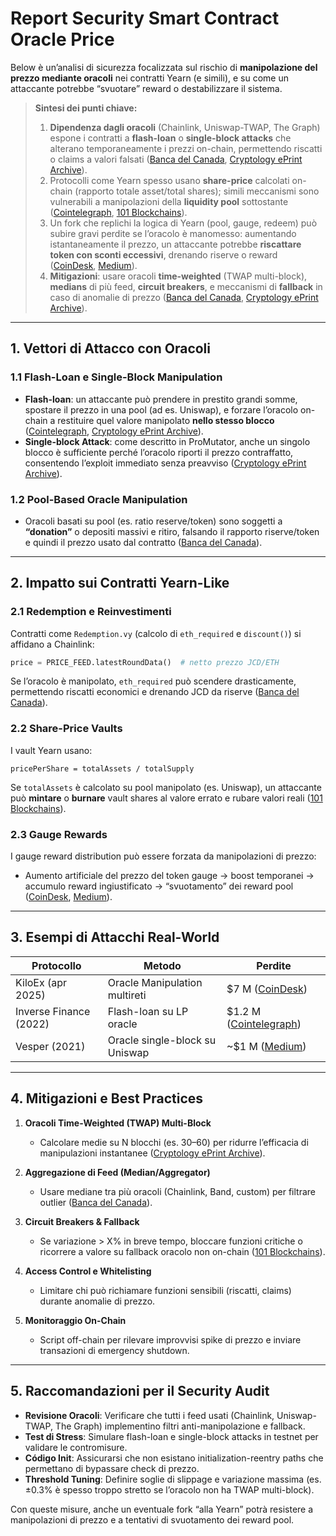 
# Report Security Smart Contract Oracle Price

Below è un’analisi di sicurezza focalizzata sul rischio di **manipolazione del prezzo mediante oracoli** nei contratti Yearn (e simili), e su come un attaccante potrebbe “svuotare” reward o destabilizzare il sistema.

> **Sintesi dei punti chiave:**
>
> 1. **Dipendenza dagli oracoli** (Chainlink, Uniswap-TWAP, The Graph) espone i contratti a **flash-loan** o **single-block attacks** che alterano temporaneamente i prezzi on-chain, permettendo riscatti o claims a valori falsati ([Banca del Canada][1], [Cryptology ePrint Archive][2]).
> 2. Protocolli come Yearn spesso usano **share-price** calcolati on-chain (rapporto totale asset/total shares); simili meccanismi sono vulnerabili a manipolazioni della **liquidity pool** sottostante ([Cointelegraph][3], [101 Blockchains][4]).
> 3. Un fork che replichi la logica di Yearn (pool, gauge, redeem) può subire gravi perdite se l’oracolo è manomesso: aumentando istantaneamente il prezzo, un attaccante potrebbe **riscattare token con sconti eccessivi**, drenando riserve o reward ([CoinDesk][5], [Medium][6]).
> 4. **Mitigazioni**: usare oracoli **time-weighted** (TWAP multi-block), **medians** di più feed, **circuit breakers**, e meccanismi di **fallback** in caso di anomalie di prezzo ([Banca del Canada][1], [Cryptology ePrint Archive][2]).

---

## 1. Vettori di Attacco con Oracoli

### 1.1 Flash-Loan e Single-Block Manipulation

* **Flash-loan**: un attaccante può prendere in prestito grandi somme, spostare il prezzo in una pool (ad es. Uniswap), e forzare l’oracolo on-chain a restituire quel valore manipolato **nello stesso blocco** ([Cointelegraph][3], [Cryptology ePrint Archive][2]).
* **Single-block Attack**: come descritto in ProMutator, anche un singolo blocco è sufficiente perché l’oracolo riporti il prezzo contraffatto, consentendo l’exploit immediato senza preavviso ([Cryptology ePrint Archive][2]).

### 1.2 Pool-Based Oracle Manipulation

* Oracoli basati su pool (es. ratio reserve/token) sono soggetti a **“donation”** o depositi massivi e ritiro, falsando il rapporto riserve/token e quindi il prezzo usato dal contratto ([Banca del Canada][1]).

---

## 2. Impatto sui Contratti Yearn-Like

### 2.1 Redemption e Reinvestimenti

Contratti come `Redemption.vy` (calcolo di `eth_required` e `discount()`) si affidano a Chainlink:

```python
price = PRICE_FEED.latestRoundData()  # netto prezzo JCD/ETH
```

Se l’oracolo è manipolato, `eth_required` può scendere drasticamente, permettendo riscatti economici e drenando JCD da riserve ([Banca del Canada][1]).

### 2.2 Share-Price Vaults

I vault Yearn usano:

```
pricePerShare = totalAssets / totalSupply
```

Se `totalAssets` è calcolato su pool manipolato (es. Uniswap), un attaccante può **mintare** o **burnare** vault shares al valore errato e rubare valori reali ([101 Blockchains][4]).

### 2.3 Gauge Rewards

I gauge reward distribution può essere forzata da manipolazioni di prezzo:

* Aumento artificiale del prezzo del token gauge → boost temporanei → accumulo reward ingiustificato → “svuotamento” dei reward pool ([CoinDesk][5], [Medium][6]).

---

## 3. Esempi di Attacchi Real-World

| Protocollo             | Metodo                         | Perdite                        |
| ---------------------- | ------------------------------ | ------------------------------ |
| KiloEx (apr 2025)      | Oracle Manipulation multireti  | \$7 M     ([CoinDesk][5])      |
| Inverse Finance (2022) | Flash-loan su LP oracle        | \$1.2 M   ([Cointelegraph][3]) |
| Vesper (2021)          | Oracle single-block su Uniswap | \~\$1 M    ([Medium][6])       |

---

## 4. Mitigazioni e Best Practices

1. **Oracoli Time-Weighted (TWAP) Multi-Block**

   * Calcolare medie su N blocchi (es. 30–60) per ridurre l’efficacia di manipulazioni instantanee ([Cryptology ePrint Archive][2]).

2. **Aggregazione di Feed (Median/Aggregator)**

   * Usare mediane tra più oracoli (Chainlink, Band, custom) per filtrare outlier ([Banca del Canada][1]).

3. **Circuit Breakers & Fallback**

   * Se variazione > X% in breve tempo, bloccare funzioni critiche o ricorrere a valore su fallback oracolo non on-chain ([101 Blockchains][4]).

4. **Access Control e Whitelisting**

   * Limitare chi può richiamare funzioni sensibili (riscatti, claims) durante anomalie di prezzo.

5. **Monitoraggio On-Chain**

   * Script off-chain per rilevare improvvisi spike di prezzo e inviare transazioni di emergency shutdown.

---

## 5. Raccomandazioni per il Security Audit

* **Revisione Oracoli**: Verificare che tutti i feed usati (Chainlink, Uniswap-TWAP, The Graph) implementino filtri anti-manipolazione e fallback.
* **Test di Stress**: Simulare flash-loan e single-block attacks in testnet per validare le contromisure.
* **Código Init**: Assicurarsi che non esistano initialization-reentry paths che permettano di bypassare check di prezzo.
* **Threshold Tuning**: Definire soglie di slippage e variazione massima (es. ±0.3% è spesso troppo stretto se l’oracolo non ha TWAP multi-block).

Con queste misure, anche un eventuale fork “alla Yearn” potrà resistere a manipolazioni di prezzo e a tentativi di svuotamento dei reward pool.

[1]: https://www.bankofcanada.ca/wp-content/uploads/2024/07/sdp2024-10.pdf?utm_source=chatgpt.com "[PDF] Analysis of DeFi Oracles - Bank of Canada"
[2]: https://eprint.iacr.org/2022/445.pdf?utm_source=chatgpt.com "[PDF] TWAP Oracle Attacks: Easier Done than Said?"
[3]: https://cointelegraph.com/news/inverse-finance-exploited-again-for-1-2m-in-flashloan-oracle-attack?utm_source=chatgpt.com "Inverse Finance exploited again for $1.2M in flash loan oracle attack"
[4]: https://101blockchains.com/most-common-smart-contract-vulnerabilities/?utm_source=chatgpt.com "Most Common Smart Contract Vulnerabilities And How to Mitigate ..."
[5]: https://www.coindesk.com/markets/2025/04/15/dex-kiloex-loses-usd7m-in-apparent-oracle-manipulation-attack?utm_source=chatgpt.com "KiloEx Loses $7M in Apparent Oracle Manipulation Attack - CoinDesk"
[6]: https://medium.com/beaver-smartcontract-security/defi-security-lecture-7-price-oracle-manipulation-d716cdeaaf77?utm_source=chatgpt.com "DeFi Security Lecture 7 —Price Oracle Manipulation - Medium"
